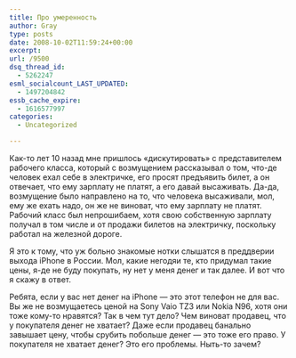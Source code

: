```yaml
---
title: Про умеренность
author: Gray
type: posts
date: 2008-10-02T11:59:24+00:00
excerpt:
url: /9500
dsq_thread_id:
  - 5262247
esml_socialcount_LAST_UPDATED:
  - 1497204842
essb_cache_expire:
  - 1616577997
categories:
  - Uncategorized

---
```








Как-то лет 10 назад мне пришлось &#171;дискутировать&#187; с представителем рабочего класса, который с возмущением рассказывал о том, что-де человек ехал себе в электричке, его просят предъявить билет, а он отвечает, что ему зарплату не платят, а его давай высаживать. Да-да, возмущение было направлено на то, что человека высаживали, мол, ему же ехать надо, он же не виноват, что ему зарплату не платят. Рабочий класс был непрошибаем, хотя свою собственную зарплату получал в том числе и от продажи билетов на электричку, поскольку работал на железной дороге.

Я это к тому, что уж больно знакомые нотки слышатся в преддверии выхода iPhone в России. Мол, какие негодяи те, кто придумал такие цены, я-де не буду покупать, ну нет у меня денег и так далее. И вот что я скажу в ответ.

Ребята, если у вас нет денег на iPhone &#8212; это этот телефон не для вас. Вы же не возмущаетесь ценой на Sony Vaio TZ3 или Nokia N96, хотя они тоже кому-то нравятся? Так в чем тут дело? Чем виноват продавец, что у покупателя денег не хватает? Даже если продавец банально завышает цену, чтобы срубить побольше денег &#8212; это тоже его право. У покупателя не хватает денег? Это его проблемы. Ныть-то зачем?